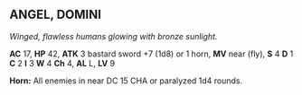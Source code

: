 ## ANGEL, DOMINI

_Winged, flawless humans glowing with bronze sunlight._

**AC** 17, **HP** 42, **ATK** 3 bastard sword +7 (1d8) or 1 horn, **MV** near (fly), **S** 4 **D** 1 **C** 2 **I** 3 **W** 4 **Ch** 4, **AL** L, **LV** 9

**Horn:** All enemies in near DC 15 CHA or paralyzed 1d4 rounds.

